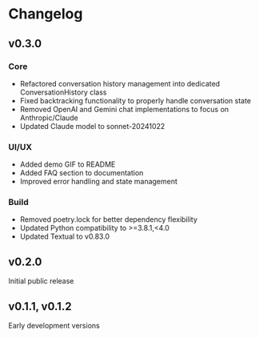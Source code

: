 # Changelog

## v0.3.0

### Core
- Refactored conversation history management into dedicated ConversationHistory class
- Fixed backtracking functionality to properly handle conversation state 
- Removed OpenAI and Gemini chat implementations to focus on Anthropic/Claude
- Updated Claude model to sonnet-20241022

### UI/UX
- Added demo GIF to README
- Added FAQ section to documentation
- Improved error handling and state management

### Build
- Removed poetry.lock for better dependency flexibility
- Updated Python compatibility to >=3.8.1,<4.0
- Updated Textual to v0.83.0

## v0.2.0
Initial public release

## v0.1.1, v0.1.2 
Early development versions
